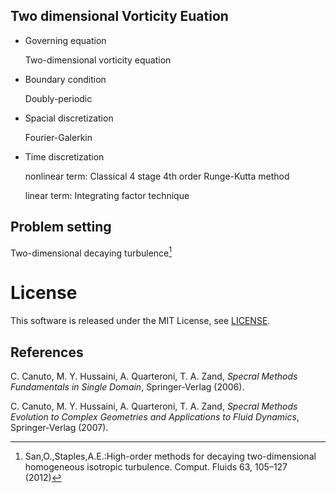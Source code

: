 ## Two dimensional Vorticity Euation

* Governing equation

  Two-dimensional vorticity equation

* Boundary condition

  Doubly-periodic

* Spacial discretization 

  Fourier-Galerkin

* Time discretization

  nonlinear term: Classical 4 stage 4th order Runge-Kutta method

  linear term: Integrating factor technique

## Problem setting

Two-dimensional decaying turbulence[^san]

# License

This software is released under the MIT License, see [LICENSE](https://github.com/toya42/psm4cfd/blob/master/LICENSE).

## References

C. Canuto, M. Y. Hussaini, A. Quarteroni, T. A. Zand, *Specral Methods Fundamentals in Single Domain*, Springer-Verlag (2006).

C. Canuto, M. Y. Hussaini, A. Quarteroni, T. A. Zand, *Specral Methods Evolution to Complex Geometries and Applications to Fluid Dynamics*, Springer-Verlag (2007).

[^san]: San,O.,Staples,A.E.:High-order methods for decaying two-dimensional homogeneous isotropic turbulence. Comput. Fluids 63, 105–127 (2012)